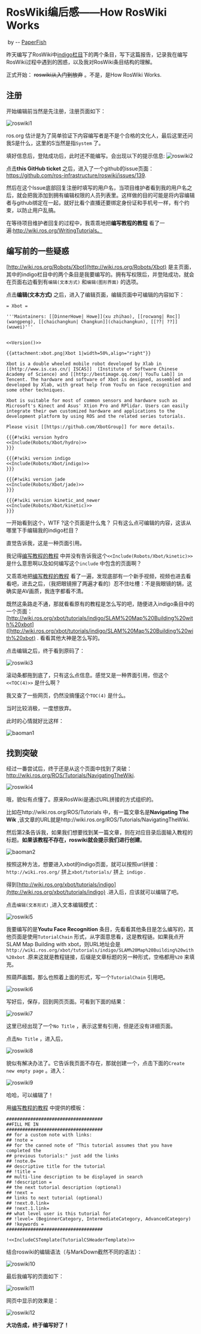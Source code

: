 #  RosWiki编后感——How RosWiki Works

​								                                                   by  -- [PaperFish](https://www.github.com/lisongting)

昨天编写了RosWiki中[indigo栏目](http://wiki.ros.org/xbot/tutorials/indigo)下的两个条目，写下这篇报告，记录我在编写RosWiki过程中遇到的困惑，以及我对RosWiki条目结构的理解。

正式开始： ~~roswiki从入门到放弃~~ 。不是，是How RosWiki Works.

## 注册 

开始编辑前当然是先注册，注册页面如下：

![roswiki1](../images/roswiki1.png)

ros.org 估计是为了简单验证下内容编写者是不是个合格的文化人，最后这里还问我S是什么，这里的S当然是指`System` 了。

填好信息后，登陆成功后，此时还不能编写。会出现以下的提示信息:
![roswiki2](../images/roswiki2.png)

点击**this GitHub ticket** 之后，进入了一个github的issue页面：https://github.com/ros-infrastructure/roswiki/issues/139.

然后在这个Issue底部回复注册时填写的用户名，当项目维护者看到我的用户名之后，就会把我添加到拥有编辑权限的人员列表里。这样做的目的可能是将内容编辑者与github绑定在一起，就好比看个直播还要绑定身份证和手机号一样，有个约束，以防止用户乱搞。

在等待项目维护者回复的过程中，我乖乖地把**编写教程的教程** 看了一遍:http://wiki.ros.org/WritingTutorials。

## 编写前的一些疑惑

[http://wiki.ros.org/Robots/Xbot](http://wiki.ros.org/Robots/Xbot) 是主页面，其中的indigo栏目中的两个条目是我要编写的。拥有写权限后，并登陆成功，就会在页面右边看到有`编辑(文本方式)` 和`编辑(图形界面)` 的选项。

点击**编辑(文本方式)** 之后，进入了编辑页面，编辑页面中可编辑的内容如下：

```
= Xbot =

'''Maintainers: [[DinnerHowe| Howe]](xu zhihao), [[rocwang| Roc]](wangpeng), [[chaichangkun| Changkun]](chaichangkun), [[??| ??]](wuwei)'''


<<Version()>>

{{attachment:xbot.png|Xbot 1|width=50%,align="right"}}

Xbot is a double wheeled mobile robot developed by Xlab in [[http://www.is.cas.cn/| ISCAS]]  (Institute of Software Chinese Academy of Science) and [[http://bestimage.qq.com/| YouTu Lab]] in Tencent. The hardware and software of Xbot is designed, assembled and developed by Xlab, with great help from YouTu on face recognition and some other techniques.

Xbot is suitable for most of common sensors and hardware such as Microsoft's Kinect and Asus' Xtion Pro and RPlidar. Users can easily integrate their own customized hardware and applications to the development platform by using ROS and the related series tutorials. 

Please visit [[https://github.com/XbotGroup]] for more details.

{{{#!wiki version hydro
<<Include(Robots/Xbot/hydro)>>
}}}

{{{#!wiki version indigo
<<Include(Robots/Xbot/indigo)>>
}}}

{{{#!wiki version jade
<<Include(Robots/Xbot/jade)>>
}}}

{{{#!wiki version kinetic_and_newer
<<Include(Robots/Xbot/kinetic)>>
}}}
```

一开始看到这个，WTF ?这个页面是什么鬼？  只有这么点可编辑的内容，这该从哪里下手编辑我的indigo栏目？

直觉告诉我，这是一种页面引用。

我记得[编写教程的教程](http://wiki.ros.org/WritingTutorials) 中并没有告诉我这个`<<Include(Robots/Xbot/kinetic)>>`  是什么意思啊以及如何编写这个`include` 中包含的页面啊？

又乖乖地把[编写教程的教程](http://wiki.ros.org/WritingTutorials) 看了一遍，发现底部有一个新手视频，视频也进去看看吧，进去之后，（我把眼镜擦了两遍才看的）忍不住吐槽：不是我眼镜的锅，这确实是AV画质，我连字都看不清。

既然这条路走不通，那就看看原有的教程是怎么写的吧，随便进入indigo条目中的一个页面：[http://wiki.ros.org/xbot/tutorials/indigo/SLAM%20Map%20Building%20with%20xbot]([http://wiki.ros.org/xbot/tutorials/indigo/SLAM%20Map%20Building%20with%20xbot) . 看看其他大神是怎么写的。

点击编辑之后，终于看到原码了：

![roswiki3](../images/roswiki3.png)

滚动条都拖到底了，只有这么点信息。感觉又是一种界面引用，但这个`<<TOC(4)>>` 是什么啊？

我又查了一些网页，仍然没搞懂这个`TOC(4)` 是什么。

当时比较消极，一度想放弃。

此时的心情就好比这样：

![baoman1](../images/baoman1.jpg)



## 找到突破 

经过一番尝试后，终于还是从这个页面中找到了突破：http://wiki.ros.org/ROS/Tutorials/NavigatingTheWiki.

![roswiki4](../images/roswiki4.png)

哦，貌似有点懂了。原来RosWiki是通过URL拼接的方式组织的。

比如在http://wiki.ros.org/ROS/Tutorials 中，有一篇文章名是**Navigating The Wik** ,该文章的URL就是http://wiki.ros.org/ROS/Tutorials/NavigatingTheWiki.

然后第2条告诉我，如果我们想要找到某一篇文章，则在对应目录后面输入教程的标题。**如果该教程不存在，roswiki就会提示我们进行创建**。

![baoman2](../images/baoman2.png)

按照这种方法，想要进入xbot的indigo页面，就可以按照url拼接：`http://wiki.ros.org/` 拼上`xbot/tutorials/` 拼上` indigo` .

得到[http://wiki.ros.org/xbot/tutorials/indigo](http://wiki.ros.org/xbot/tutorials/indigo) .进入后，应该就可以编辑了吧。

点击`编辑(文本形式)` ,进入文本编辑模式：

![roswiki5](../images/roswiki5.png)

我要编写的是**Youtu Face Recognition** 条目，先看看其他条目是怎么编写的，其他页面是使用`TutorialChain` 形式，从字面意思看，这是教程链。如果我点开SLAM Map Building with xbot，则URL地址会是`http://wiki.ros.org/xbot/tutorials/indigo/SLAM%20Map%20Building%20with%20xbot` .原来这就是教程链接，后缀是文章标题的另一种形式，空格都用`%20` 来填充。

照葫芦画瓢，那么也照着上面的形式，写一个`TutorialChain` 引用吧。

![roswiki6](../images/roswiki6.png)

写好后，保存，回到网页页面。可看到下面的结果：

![roswiki7](../images/roswiki7.jpg)

这里已经出现了一个`No Title` ，表示这里有引用，但是还没有详细页面。

点击`No Title` ，进入后，

![roswiki8](../images/roswiki8.png)

貌似有解决办法了。它告诉我页面不存在，那就创建一个，点击下面的`Create new empty page` 。进入：

![roswiki9](../images/roswiki9.png)

哈哈，可以编辑了！

用[编写教程的教程](http://wiki.ros.org/WritingTutorials) 中提供的模板：

```
####################################
##FILL ME IN
####################################
## for a custom note with links:
## !note =
## for the canned note of "This tutorial assumes that you have completed the 
## previous tutorials:" just add the links 
## !note.0= 
## descriptive title for the tutorial
## !title =
## multi-line description to be displayed in search 
## !description = 
## the next tutorial description (optional)
## !next =
## links to next tutorial (optional)
## !next.0.link=
## !next.1.link=
## what level user is this tutorial for 
## !level= (BeginnerCategory, IntermediateCategory, AdvancedCategory)
## !keywords =
####################################

!<<IncludeCSTemplate(TutorialCSHeaderTemplate)>>
```

结合roswiki的编辑语法（与MarkDown截然不同的语法）：

![roswiki10](../images/roswiki10.png)

最后我编写的页面如下：

![roswiki11](../images/roswiki11.png)

网页中显示的效果是：

![roswiki12](../images/roswiki12.png)



**大功告成，终于编写好了！** 

